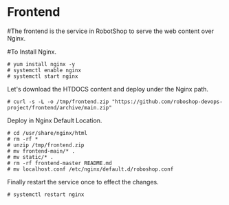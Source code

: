 # Frontend

#The frontend is the service in RobotShop to serve the web content over Nginx.

#To Install Nginx.

```
# yum install nginx -y
# systemctl enable nginx 
# systemctl start nginx 
```

Let's download the HTDOCS content and deploy under the Nginx path.

```
# curl -s -L -o /tmp/frontend.zip "https://github.com/roboshop-devops-project/frontend/archive/main.zip"
```

Deploy in Nginx Default Location.

```
# cd /usr/share/nginx/html
# rm -rf * 
# unzip /tmp/frontend.zip
# mv frontend-main/* .
# mv static/* .
# rm -rf frontend-master README.md
# mv localhost.conf /etc/nginx/default.d/roboshop.conf
```

Finally restart the service once to effect the changes.

```
# systemctl restart nginx 
```
